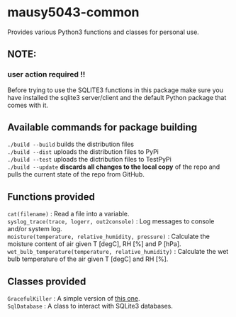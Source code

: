 # mausy5043-common

Provides various Python3 functions and classes for personal use.

## NOTE:
### user action required !!
Before trying to use the SQLITE3 functions in this package make sure you have installed the sqlite3 server/client and 
the default Python package that comes with it.

## Available commands for package building
`./build --build` builds the distribution files   
`./build --dist` uploads the distribution files to PyPi   
`./build --test` uploads the dictribution files to TestPyPi   
`./build --update` **discards all changes to the local copy** of the repo and pulls the current state of the repo from GitHub.

## Functions provided
`cat(filename)` : Read a file into a variable.   
`syslog_trace(trace, logerr, out2console)` : Log messages to console and/or system log.   
`moisture(temperature, relative_humidity, pressure)` : Calculate the moisture content of air given T [degC], RH [%] and P [hPa].   
`wet_bulb_temperature(temperature, relative_humidity)` : Calculate the wet bulb temperature of the air given T [degC] and RH [%].   

## Classes provided
`GracefulKiller` : A simple version of [this one](https://pypi.org/project/GracefulKiller/).   
`SqlDatabase` : A class to interact with SQLite3 databases.
